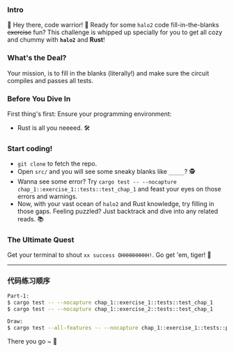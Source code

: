 ### Intro

🎉 Hey there, code warrior! 🎉 Ready for some `halo2` code fill-in-the-blanks <del>exercise</del> fun? This challenge is whipped up specially for you to get all cozy and chummy with **`halo2`** and **Rust**!

### What's the Deal?

Your mission, is to fill in the blanks (literally!) and make sure the circuit compiles and passes all tests.

### Before You Dive In

First thing's first: Ensure your programming environment:

- Rust is all you neeeed. 🛠️

### Start coding!

- `git clone` to fetch the repo.
- Open `src/` and you will see some sneaky blanks like `_____`? 🕵️
- Wanna see some error? Try `cargo test -- --nocapture chap_1::exercise_1::tests::test_chap_1` and feast your eyes on those errors and warnings.
- Now, with your vast ocean of `halo2` and Rust knowledge, try filling in those gaps. Feeling puzzled? Just backtrack and dive into any related reads. 📚

### The Ultimate Quest

Get your terminal to shout `xx success OHHHHHHHHH!`. Go get 'em, tiger! 🚀

------

### 代码练习顺序

```bash
Part-1: 
$ cargo test -- --nocapture chap_1::exercise_1::tests::test_chap_1
$ cargo test -- --nocapture chap_1::exercise_2::tests::test_chap_1

Draw:
$ cargo test --all-features -- --nocapture chap_1::exercise_1::tests::plot_chap_1_circuit 
```




There you go ~ 🎈